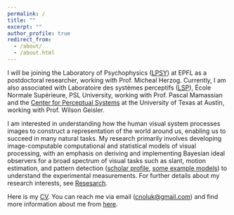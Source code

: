 ```yaml
---
permalink: /
title: ""
excerpt: ""
author_profile: true
redirect_from: 
  - /about/
  - /about.html
---
```


I will be joining the Laboratory of Psychophysics ([LPSY](https://www.epfl.ch/labs/lpsy/)) at EPFL as a postdoctoral researcher, working with Prof. Micheal Herzog. Currently, I am also associated with Laboratoire des systèmes perceptifs ([LSP](https://lsp.dec.ens.fr/en)), École Normale Supérieure, PSL University, working with Prof. Pascal Mamassian and the [Center for Perceptual Systems](https://liberalarts.utexas.edu/cps/) at the University of Texas at Austin, working with Prof. Wilson Geisler.

I am interested in understanding how the human visual system processes images to construct a representation of the world around us, enabling us to succeed in many natural tasks. My research primarily involves developing image-computable computational and statistical models of visual processing, with an emphasis on deriving and implementing Bayesian ideal observers for a broad spectrum of visual tasks such as slant, motion estimation, and pattern detection ([scholar profile](https://scholar.google.com/citations?user=NwCzTz8AAAAJ&hl=tr&oi=ao), [some example models](https://github.com/CanOluk)) to understand the experimental measurements. For further details about my research interests, see [Resesarch](https://canoluk.github.io/research/).

Here is my [CV](http://canoluk.github.io/files/CV_CanOluk.pdf). You can reach me via email (cnoluk@gmail.com) and find more information about me from [here](https://canoluk.github.io/about_me/).


